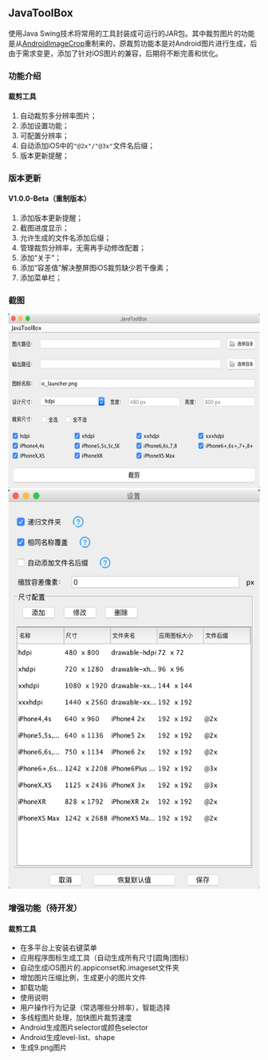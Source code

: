 ## JavaToolBox
使用Java Swing技术将常用的工具封装成可运行的JAR包。其中裁剪图片的功能是从[AndroidImageCrop](https://github.com/ALonelyTraveler/AndroidImageCrop)重制来的，原裁剪功能本是对Android图片进行生成，后由于需求变更，添加了针对iOS图片的兼容，后期将不断完善和优化。

### 功能介绍
#### 裁剪工具
1. 自动裁剪多分辨率图片；
2. 添加设置功能；
3. 可配置分辨率；
4. 自动添加iOS中的`"@2x"/"@3x"`文件名后缀；
5. 版本更新提醒；

### 版本更新
#### V1.0.0-Beta（重制版本）
1. 添加版本更新提醒；
2. 截图进度显示；
3. 允许生成的文件名添加后缀；
4. 管理裁剪分辨率，无需再手动修改配置；
5. 添加“关于”；
6. 添加“容差值”解决整屏图iOS裁剪缺少若干像素；
7. 添加菜单栏；


### 截图
<img src="./Resources/screenshots/裁图工具.png" alt="截图工具" width="600px" height="350px"/>

<img src="./Resources/screenshots/裁图设置.png" alt="裁图设置" width="650px" height="800px"/>


### 增强功能（待开发）
#### 裁剪工具
* 在多平台上安装右键菜单
* 应用程序图标生成工具（自动生成所有尺寸[圆角]图标）
* 自动生成iOS图片的.appiconset和.imageset文件夹
* 增加图片压缩比例，生成更小的图片文件
* 卸载功能
* 使用说明
* 用户操作行为记录（常选哪些分辨率），智能选择
* 多线程图片处理，加快图片裁剪速度
* Android生成图片selector或颜色selector
* Android生成level-list、shape
* 生成9.png图片